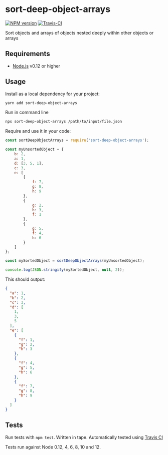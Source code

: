 # sort-deep-object-arrays

[![NPM version](https://badge.fury.io/js/sort-deep-object-arrays.svg)](http://badge.fury.io/js/sort-deep-object-arrays) [![Travis-CI](https://travis-ci.org/aiham/sort-deep-object-arrays.svg?branch=master)](https://travis-ci.org/aiham/sort-deep-object-arrays)

Sort objects and arrays of objects nested deeply within other objects or arrays

## Requirements

- [Node.js](http://nodejs.org/) v0.12 or higher

## Usage

Install as a local dependency for your project:

```sh
yarn add sort-deep-object-arrays
```

Run in command line

```sh
npx sort-deep-object-arrays /path/to/input/file.json
```

Require and use it in your code:

```js
const sortDeepObjectArrays = require('sort-deep-object-arrays');

const myUnsortedObject = {
    b: 2,
    a: 1,
    d: [3, 5, 1],
    c: 3,
    e: [
        {
            f: 7,
            g: 8,
            h: 9
        },
        {
            g: 2,
            h: 3,
            f: 1
        },
        {
            g: 5,
            f: 4,
            h: 6
        }
    ]
};

const mySortedObject = sortDeepObjectArrays(myUnsortedObject);

console.log(JSON.stringify(mySortedObject, null, 2));
```

This should output:

```json
{
  "a": 1,
  "b": 2,
  "c": 3,
  "d": [
    1,
    3,
    5
  ],
  "e": [
    {
      "f": 1,
      "g": 2,
      "h": 3
    },
    {
      "f": 4,
      "g": 5,
      "h": 6
    },
    {
      "f": 7,
      "g": 8,
      "h": 9
    }
  ]
}
```

## Tests

Run tests with `npm test`. Written in tape. Automatically tested using [Travis CI](https://travis-ci.org/aiham/sort-deep-object-arrays)

Tests run against Node 0.12, 4, 6, 8, 10 and 12.
